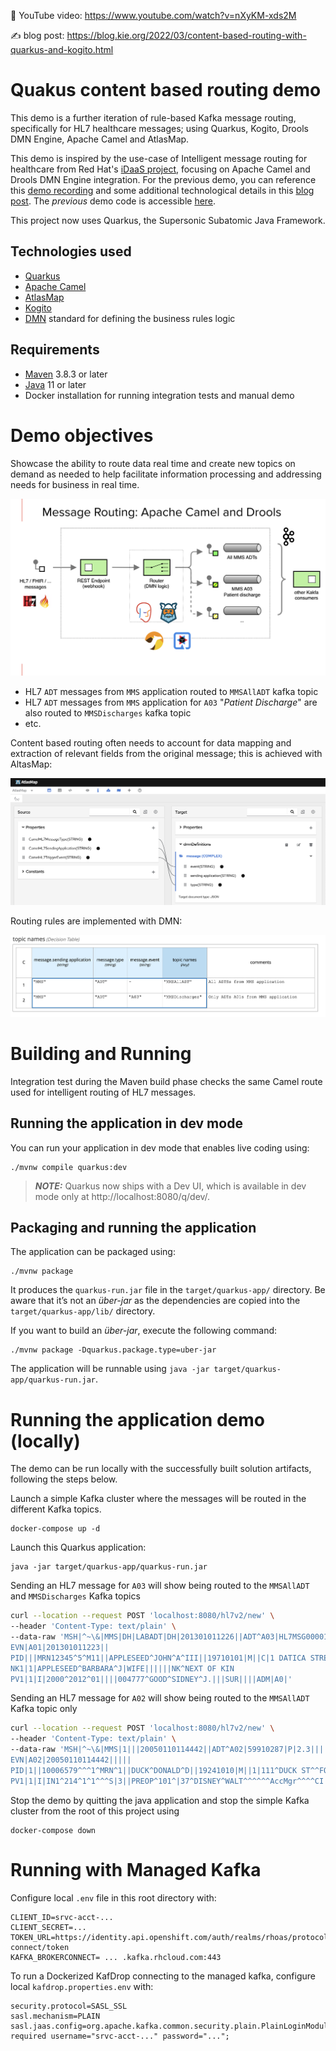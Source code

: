 🎥 YouTube video: https://www.youtube.com/watch?v=nXyKM-xds2M

✍️ blog post: https://blog.kie.org/2022/03/content-based-routing-with-quarkus-and-kogito.html

# Quakus content based routing demo

This demo is a further iteration of rule-based Kafka message routing, specifically for HL7 healthcare messages; using Quarkus, Kogito, Drools DMN Engine, Apache Camel and AtlasMap.

This demo is inspired by the use-case of Intelligent message routing for healthcare from Red Hat's [iDaaS project](https://redhat-healthcare.github.io/iDaaS-Platform), focusing on Apache Camel and Drools DMN Engine integration.
For the previous demo, you can reference this [demo recording](https://www.youtube.com/watch?v=tNe6QU1Yq8U) and some additional technological details in this [blog post](https://blog.kie.org/2021/06/intelligent-kafka-message-routing-using-drools-dmn-engine-and-apache-camel.html). The _previous_ demo code is accessible [here](https://github.com/RedHat-Healthcare/iDaaS-Demos).

This project now uses Quarkus, the Supersonic Subatomic Java Framework.

## Technologies used

- [Quarkus](https://quarkus.io)
- [Apache Camel](https://camel.apache.org) 
- [AtlasMap](http://www.atlasmap.io) 
- [Kogito](https://kogito.kie.org)
- [DMN](https://drools.org/learn/dmn.html) standard for defining the business rules logic

## Requirements

- [Maven](https://maven.apache.org/) 3.8.3 or later
- [Java](https://openjdk.java.net/install/) 11 or later 
- Docker installation for running integration tests and manual demo

# Demo objectives

Showcase the ability to route data real time and create new topics on demand as needed to help facilitate information processing and addressing needs for business in real time.

![DMN decision table](Screenshot-EIP-diagram.png)

- HL7 `ADT` messages from `MMS` application routed to `MMSAllADT` kafka topic
- HL7 `ADT` messages from `MMS` application for `A03` "_Patient Discharge_" are also routed to `MMSDischarges` kafka topic
- etc.

Content based routing often needs to account for data mapping and extraction of relevant fields from the original message; this is achieved with AltasMap:

![AtlasMap data mapping](Screenshot-AtlasMap.png)

Routing rules are implemented with DMN:

![DMN decision table](Screenshot-DMN-decision-table.png)

# Building and Running

Integration test during the Maven build phase checks the same Camel route used for intelligent routing of HL7 messages.

## Running the application in dev mode

You can run your application in dev mode that enables live coding using:
```shell script
./mvnw compile quarkus:dev
```

> **_NOTE:_**  Quarkus now ships with a Dev UI, which is available in dev mode only at http://localhost:8080/q/dev/.

## Packaging and running the application

The application can be packaged using:
```shell script
./mvnw package
```
It produces the `quarkus-run.jar` file in the `target/quarkus-app/` directory.
Be aware that it’s not an _über-jar_ as the dependencies are copied into the `target/quarkus-app/lib/` directory.

If you want to build an _über-jar_, execute the following command:
```shell script
./mvnw package -Dquarkus.package.type=uber-jar
```

The application will be runnable using `java -jar target/quarkus-app/quarkus-run.jar`.

# Running the application demo (locally)

The demo can be run locally with the successfully built solution artifacts, following the steps below.

Launch a simple Kafka cluster where the messages will be routed in the different Kafka topics.

```
docker-compose up -d
```

Launch this Quarkus application:

```
java -jar target/quarkus-app/quarkus-run.jar
```

Sending an HL7 message for `A03` will show being routed to the `MMSAllADT` and `MMSDischarges` Kafka topics

```sh
curl --location --request POST 'localhost:8080/hl7v2/new' \
--header 'Content-Type: text/plain' \
--data-raw 'MSH|^~\&|MMS|DH|LABADT|DH|201301011226||ADT^A03|HL7MSG00001|P|2.3|
EVN|A01|201301011223||
PID|||MRN12345^5^M11||APPLESEED^JOHN^A^III||19710101|M||C|1 DATICA STREET^^MADISON^WI^53005-1020|GL|(414)379-1212|(414)271-3434||S||MRN12345001^2^M10|123456789|987654^NC|
NK1|1|APPLESEED^BARBARA^J|WIFE||||||NK^NEXT OF KIN
PV1|1|I|2000^2012^01||||004777^GOOD^SIDNEY^J.|||SUR||||ADM|A0|'
```

Sending an HL7 message for `A02` will show being routed to the `MMSAllADT` Kafka topic only

```sh
curl --location --request POST 'localhost:8080/hl7v2/new' \
--header 'Content-Type: text/plain' \
--data-raw 'MSH|^~\&|MMS|1|||20050110114442||ADT^A02|59910287|P|2.3|||
EVN|A02|20050110114442|||||
PID|1||10006579^^^1^MRN^1||DUCK^DONALD^D||19241010|M||1|111^DUCK ST^^FOWL^CA^999990000^^M|1|8885551212|8885551212|1|2||40007716^^^AccMgr^VN^1|123121234|||||||||||NO
PV1|1|I|IN1^214^1^1^^^S|3||PREOP^101^|37^DISNEY^WALT^^^^^^AccMgr^^^^CI|||01||||1|||37^DISNEY^WALT^^^^^^AccMgr^^^^CI|2|40007716^^^AccMgr^VN|4|||||||||||||||||||1||I|||20050110045253||||||'
```

Stop the demo by quitting the java application and stop the simple Kafka cluster from the root of this project using

```
docker-compose down
```

# Running with Managed Kafka

Configure local `.env` file in this root directory with:
```
CLIENT_ID=srvc-acct-...
CLIENT_SECRET=...
TOKEN_URL=https://identity.api.openshift.com/auth/realms/rhoas/protocol/openid-connect/token
KAFKA_BROKERCONNECT= ... .kafka.rhcloud.com:443
```

To run a Dockerized KafDrop connecting to the managed kafka, configure local `kafdrop.properties.env` with:
```
security.protocol=SASL_SSL
sasl.mechanism=PLAIN
sasl.jaas.config=org.apache.kafka.common.security.plain.PlainLoginModule required username="srvc-acct-..." password="...";
```

<!--
Label for openshift:

app.openshift.io/runtime=quarkus

## Creating a native executable

You can create a native executable using: 
```shell script
./mvnw package -Pnative
```

Or, if you don't have GraalVM installed, you can run the native executable build in a container using: 
```shell script
./mvnw package -Pnative -Dquarkus.native.container-build=true
```

You can then execute your native executable with: `./target/code-with-quarkus-1.0.0-SNAPSHOT-runner`

If you want to learn more about building native executables, please consult https://quarkus.io/guides/maven-tooling.html.

## Provided Code

### RESTEasy JAX-RS

Easily start your RESTful Web Services

[Related guide section...](https://quarkus.io/guides/getting-started#the-jax-rs-resources) -->
